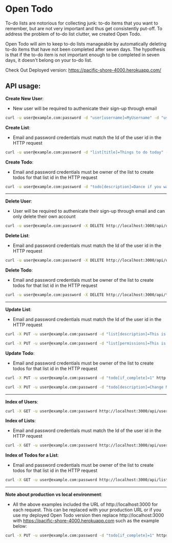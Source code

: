 # Open Todo


To-do lists are notorious for collecting junk: to-do items that you want to remember, but are not very important and thus get consistently put-off. To address the problem of to-do list clutter, we created Open Todo. 

Open Todo will aim to keep to-do lists manageable by automatically deleting to-do items that have not been completed after seven days. The hypothesis is that if the to-do item is not important enough to be completed in seven days, it doesn't belong on your to-do list. 

Check Out Deployed version: https://pacific-shore-4000.herokuapp.com/


## API usage:

<b>Create New User</b>:

* New user will be required to authenicate their sign-up through email

```bash
curl -u user@example.com:password -d "user[username]=MyUsername" -d "user[email]=user2@example.com" -d "user[password]=Password123" http://localhost:3000/api/users/
```

<b>Create List</b>:

* Email and password credentials must match the Id of the user id in the HTTP request

```bash
curl -u user@example.com:password -d "list[title]=Things to do today" -d "list[description]=Get these done before the end of day" http://localhost:3000/api/users/1/lists
```

<b>Create Todo</b>:

* Email and password credentials must be owner of the list to create todos for that list id in the HTTP request

```bash
curl -u user@example.com:password -d "todo[description]=Dance if you want to" http://localhost:3000/api/lists/1/todos
```

---

<b>Delete User</b>:

* User will be required to authenicate their sign-up through email and can only delete their own account

```bash
curl -u user@example.com:password -X DELETE http://localhost:3000/api/users/1
```
<b>Delete List</b>:

* Email and password credentials must match the Id of the user id in the HTTP request

```bash
curl -u user@example.com:password -X DELETE http://localhost:3000/api/users/1/lists/1
```
<b>Delete Todo</b>:

* Email and password credentials must be owner of the list to create todos for that list id in the HTTP request

```bash
curl -u user@example.com:password -X DELETE http://localhost:3000/api/todos/1
```

---

<b>Update List</b>:

* Email and password credentials must match the Id of the user id in the HTTP request

```bash
curl -X PUT -u user@example.com:password -d "list[description]=This is my first list" http://localhost:3000/api/users/1/lists/1

curl -X PUT -u user@example.com:password -d "list[permissions]=This is my first list" http://localhost:3000/api/users/1/lists/1
```
<b>Update Todo</b>:

* Email and password credentials must be owner of the list to create todos for that list id in the HTTP request

```bash
curl -X PUT -u user@example.com:password -d "todo[if_complete]=1" http://localhost:3000/api/todos/1

curl -X PUT -u user@example.com:password -d "todo[description]=Change My Todo Title" http://localhost:3000/api/todos/1
```

---

<b>Index of Users</b>:

```bash
curl -X GET -u user@example.com:password http://localhost:3000/api/users
```

<b>Index of Lists</b>:

* Email and password credentials must match the Id of the user id in the HTTP request

```bash
curl -X GET -u user@example.com:password http://localhost:3000/api/users
```

<b>Index of Todos for a List</b>:

* Email and password credentials must be owner of the list to create todos for that list id in the HTTP request

```bash
curl -X GET -u user@example.com:password http://localhost:3000/api/lists/1/todos
```

---

<b>Note about production vs local environment</b>:

* All the above examples included the URL of http://localhost:3000 for each request. This can be replaced with your production URL or if you use my deployed Open Todo version then replace http://localhost:3000 with https://pacific-shore-4000.herokuapp.com such as the example below:

```bash
curl -X PUT -u user@example.com:password -d "todo[if_complete]=1" https://pacific-shore-4000.herokuapp.com/api/todos/1
```
